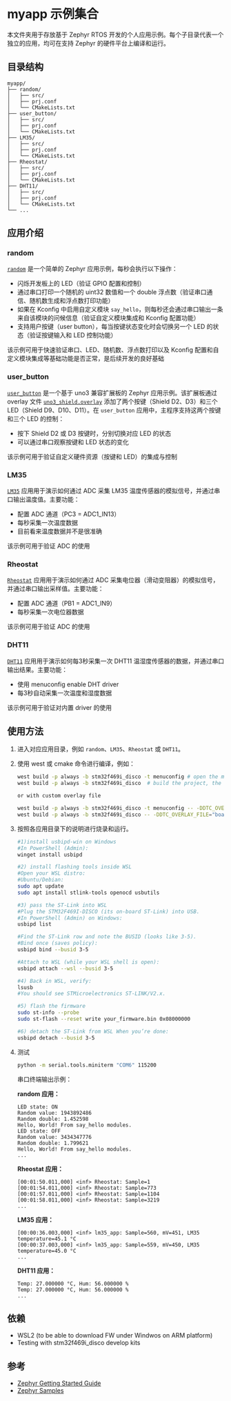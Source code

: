 # myapp 示例集合

本文件夹用于存放基于 Zephyr RTOS 开发的个人应用示例。每个子目录代表一个独立的应用，均可在支持 Zephyr 的硬件平台上编译和运行。

## 目录结构

```
myapp/
├── random/
│   ├── src/
│   ├── prj.conf
│   └── CMakeLists.txt
├── user_button/
│   ├── src/
│   ├── prj.conf
│   └── CMakeLists.txt
├── LM35/
│   ├── src/
│   ├── prj.conf
│   └── CMakeLists.txt
├── Rheostat/
│   ├── src/
│   ├── prj.conf
│   └── CMakeLists.txt
├── DHT11/
│   ├── src/
│   ├── prj.conf
│   └── CMakeLists.txt
└── ...
```

## 应用介绍

### random

[`random`](random/) 是一个简单的 Zephyr 应用示例，每秒会执行以下操作：

- 闪烁开发板上的 LED（验证 GPIO 配置和控制）
- 通过串口打印一个随机的 uint32 数值和一个 double 浮点数（验证串口通信、随机数生成和浮点数打印功能）
- 如果在 Kconfig 中启用自定义模块 `say_hello`，则每秒还会通过串口输出一条来自该模块的问候信息（验证自定义模块集成和 Kconfig 配置功能）
- 支持用户按键（user button），每当按键状态变化时会切换另一个 LED 的状态（验证按键输入和 LED 控制功能）

该示例可用于快速验证串口、LED、随机数、浮点数打印以及 Kconfig 配置和自定义模块集成等基础功能是否正常，是后续开发的良好基础

### user_button

[`user_button`](user_button/) 是一个基于 uno3 兼容扩展板的 Zephyr 应用示例。该扩展板通过 overlay 文件 [`uno3_shield.overlay`](user_button/boards/uno3_shield.overlay) 添加了两个按键（Shield D2、D3）和三个 LED（Shield D9、D10、D11）。在 `user_button` 应用中，主程序支持这两个按键和三个 LED 的控制：

- 按下 Shield D2 或 D3 按键时，分别切换对应 LED 的状态
- 可以通过串口观察按键和 LED 状态的变化

该示例可用于验证自定义硬件资源（按键和 LED）的集成与控制

### LM35

[`LM35`](LM35/) 应用用于演示如何通过 ADC 采集 LM35 温度传感器的模拟信号，并通过串口输出温度值。主要功能：

- 配置 ADC 通道（PC3 = ADC1_IN13）
- 每秒采集一次温度数据
- 目前看来温度数据并不是很准确

该示例可用于验证 ADC 的使用

### Rheostat

[`Rheostat`](Rheostat/) 应用用于演示如何通过 ADC 采集电位器（滑动变阻器）的模拟信号，并通过串口输出采样值。主要功能：

- 配置 ADC 通道（PB1 = ADC1_IN9）
- 每秒采集一次电位器数据

该示例可用于验证 ADC 的使用

### DHT11

[`DHT11`](DHT11/) 应用用于演示如何每3秒采集一次 DHT11 温湿度传感器的数据，并通过串口输出结果。主要功能：

- 使用 menuconfig enable DHT driver
- 每3秒自动采集一次温度和湿度数据

该示例可用于验证对内置 driver 的使用

## 使用方法

1. 进入对应应用目录，例如 `random`、`LM35`、`Rheostat` 或 `DHT11`。
2. 使用 west 或 cmake 命令进行编译，例如：

   ```sh
   west build -p always -b stm32f469i_disco -t menuconfig # open the menuconfig, like enable random and float print
   west build -p always -b stm32f469i_disco  # build the project, the output can be found under build/zephyr/zephyr.bin

   or with custom overlay file

   west build -p always -b stm32f469i_disco -t menuconfig -- -DDTC_OVERLAY_FILE="boards/uno3_shield.overlay"
   west build -p always -b stm32f469i_disco -- -DDTC_OVERLAY_FILE="boards/uno3_shield.overlay"
   ```

3. 按照各应用目录下的说明进行烧录和运行。

    ```sh
    #1)install usbipd-win on Windows
    #In PowerShell (Admin):
    winget install usbipd

    #2) install flashing tools inside WSL
    #Open your WSL distro:
    #Ubuntu/Debian:
    sudo apt update
    sudo apt install stlink-tools openocd usbutils

    #3) pass the ST-Link into WSL
    #Plug the STM32F469I-DISCO (its on-board ST-Link) into USB.
    #In PowerShell (Admin) on Windows:
    usbipd list

    #Find the ST-Link row and note the BUSID (looks like 3-5).
    #Bind once (saves policy):
    usbipd bind --busid 3-5

    #Attach to WSL (while your WSL shell is open):
    usbipd attach --wsl --busid 3-5

    #4) Back in WSL, verify:
    lsusb
    #You should see STMicroelectronics ST-LINK/V2.x.

    #5) flash the firmware
    sudo st-info --probe
    sudo st-flash --reset write your_firmware.bin 0x08000000

    #6) detach the ST-Link from WSL When you’re done:
    usbipd detach --busid 3-5
    ```

4. 测试

    ```sh
    python -m serial.tools.miniterm "COM6" 115200
    ```

    串口终端输出示例：

    **random 应用：**
    ```
    LED state: ON
    Random value: 1943892486
    Random double: 1.452598
    Hello, World! From say_hello modules.
    LED state: OFF
    Random value: 3434347776
    Random double: 1.799621
    Hello, World! From say_hello modules.
    ...
    ```

    **Rheostat 应用：**
    ```
    [00:01:50.011,000] <inf> Rheostat: Sample=1
    [00:01:54.011,000] <inf> Rheostat: Sample=773
    [00:01:57.011,000] <inf> Rheostat: Sample=1104
    [00:01:58.011,000] <inf> Rheostat: Sample=3219
    ...
    ```

    **LM35 应用：**
    ```
    [00:00:36.003,000] <inf> lm35_app: Sample=560, mV=451, LM35 temperature=45.1 °C
    [00:00:37.003,000] <inf> lm35_app: Sample=559, mV=450, LM35 temperature=45.0 °C
    ...
    ```

    **DHT11 应用：**
    ```
    Temp: 27.000000 °C, Hum: 56.000000 %
    Temp: 27.000000 °C, Hum: 56.000000 %
    ...
    ```

## 依赖

- WSL2 (to be able to download FW under Windwos on ARM platform)
- Testing with stm32f469i_disco develop kits

## 参考

- [Zephyr Getting Started Guide](https://docs.zephyrproject.org/latest/develop/getting_started/index.html)
- [Zephyr Samples](https://docs.zephyrproject.org/latest/samples/index.html)